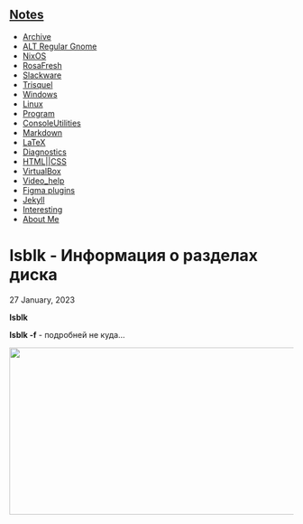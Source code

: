 ## [Notes](https://evgenbl.github.io/)

- [Archive](https://evgenbl.github.io/archive.html)
- [ALT Regular Gnome](https://evgenbl.github.io/alt.html)
- [NixOS](https://evgenbl.github.io/nixos)
- [RosaFresh](https://evgenbl.github.io/rosafresh.html)
- [Slackware](https://evgenbl.github.io/slackware.html)
- [Trisquel](https://evgenbl.github.io/trisquel.html)
- [Windows](https://evgenbl.github.io/windows.html)
- [Linux](https://evgenbl.github.io/linux.html)
- [Program](https://evgenbl.github.io/program.html)
- [ConsoleUtilities](https://evgenbl.github.io/console.html)
- [Markdown](https://evgenbl.github.io/markdown.html)
- [LaTeX](https://evgenbl.github.io/latex.html)
- [Diagnostics](https://evgenbl.github.io/diagnostics.html)
- [HTML||CSS](https://evgenbl.github.io/html.html)
- [VirtualBox](https://evgenbl.github.io/virtualbox)
- [Video_help](https://evgenbl.github.io/Video_help.html)
- [Figma plugins](https://evgenbl.github.io/figma.html)
- [Jekyll](https://evgenbl.github.io/jekyll.html)
- [Interesting](https://evgenbl.github.io/interesting.html)
- [About Me](https://evgenbl.github.io/about_me.html)

# lsblk - Информация о разделах диска

27 January, 2023

  

**lsblk**

**lsblk -f** - подробней не куда…

<img width="662" height="296" src="../_resources/lsblk_0621600f50214818a7752afe737866d9.png"/>